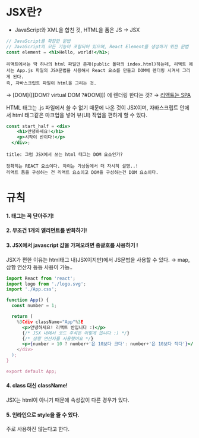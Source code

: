 # JSX란?

- JavaScript와 XML을 합친 것, HTML을 품은 JS -> JSX

```jsx
// JavaScript를 확장한 문법
// JavaScript의 모든 기능이 포함되어 있으며, React Element를 생성하기 위한 문법
const element = <h1>Hello, world!</h1>;
```

```ad-note
리액트에서는 딱 하나의 html 파일만 존재(public 폴더의 index.html)하는데, 리액트 에서는 App.js 파일의 JSX문법을 사용해서 React 요소를 만들고 DOM에 렌더링 시켜서 그리게 된다. 
즉, 자바스크립트 파일이 html을 그리는 것.
```

→ [DOM]([[DOM? virtual DOM ?#DOM]]) 에 렌더링 한다는 것?
→ [리액트는 SPA](obsidian://open?vault=hdlee0619&file=react%2Freact%20notion%2FSPA%20%26%20MPA)

HTML 태그는 .js 파일에서 쓸 수 없기 때문에 나온 것이 JSX이며, 자바스크립트 안에서 html 태그같은 마크업을 넣어 뷰(UI) 작업을 편하게 할 수 있다. 

```jsx
const start_half = <div>
    <h1>안녕하세요!</h1>
    <p>시작이 반이다!</p>
  </div>;
```

```ad-warning
title: 그럼 JSX에서 쓰는 html 태그는 DOM 요소인가?

정확히는 REACT 요소이다. 차이는 가상돔에서 더 자시히 설명..!
리액트 돔을 구성하는 건 리액트 요소이고 DOM을 구성하는건 DOM 요소이다. 
```


# 규칙

#### 1. 태그는 꼭 닫아주기!

#### 2. 무조건 1개의 엘리먼트를 반화하기!

#### 3. JSX에서 javascript 값을 가져오려면 중괄호를 사용하기 !

JSX가 편한 이유는 html태그 내(JSX이지만)에서 JS문법을 사용할 수 있다. 
→ map, 삼항 연산자 등등 사용이 가능.. 

```jsx
import React from 'react';
import logo from './logo.svg';
import './App.css';

function App() {
  const number = 1;

  return (
    %3Cdiv className="App"%3E
      <p>안녕하세요! 리액트 반입니다 :)</p>
      {/* JSX 내에서 코드 주석은 이렇게 씁니다 :) */}
      {/* 삼항 연산자를 사용했어요 */}
      <p>{number > 10 ? number+'은 10보다 크다': number+'은 10보다 작다'}</p>
    </div>
  );
}

export default App;
```

#### 4. class 대신 className!

JSX는 html이 아니기 때문에 속성값이 다른 경우가 있다. 

#### 5. 인라인으로 style을 줄 수 있다. 

주로 사용하진 않는다고 한다. 